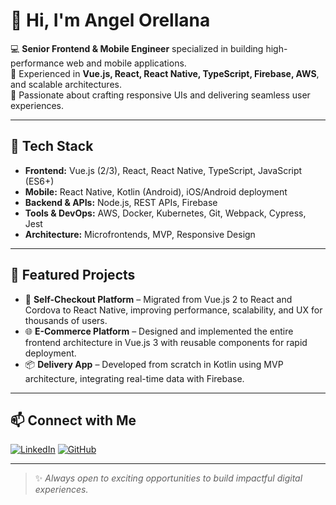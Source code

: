 # 👋 Hi, I'm Angel Orellana

💻 **Senior Frontend & Mobile Engineer** specialized in building high-performance web and mobile applications.  
🚀 Experienced in **Vue.js, React, React Native, TypeScript, Firebase, AWS**, and scalable architectures.  
📱 Passionate about crafting responsive UIs and delivering seamless user experiences.

---

## 🔧 Tech Stack
- **Frontend:** Vue.js (2/3), React, React Native, TypeScript, JavaScript (ES6+)
- **Mobile:** React Native, Kotlin (Android), iOS/Android deployment
- **Backend & APIs:** Node.js, REST APIs, Firebase
- **Tools & DevOps:** AWS, Docker, Kubernetes, Git, Webpack, Cypress, Jest
- **Architecture:** Microfrontends, MVP, Responsive Design

---

## 📂 Featured Projects
- 🛒 **Self-Checkout Platform** – Migrated from Vue.js 2 to React and Cordova to React Native, improving performance, scalability, and UX for thousands of users.
- 🌐 **E-Commerce Platform** – Designed and implemented the entire frontend architecture in Vue.js 3 with reusable components for rapid deployment.
- 📦 **Delivery App** – Developed from scratch in Kotlin using MVP architecture, integrating real-time data with Firebase.

---

## 📫 Connect with Me
[![LinkedIn](https://img.shields.io/badge/LinkedIn-Angel%20Orellana-blue?style=flat-square&logo=linkedin)](https://www.linkedin.com/in/angelorellana)
[![GitHub](https://img.shields.io/badge/GitHub-angelorellana-black?style=flat-square&logo=github)](https://github.com/angelorellana)

---
> ✨ *Always open to exciting opportunities to build impactful digital experiences.*
